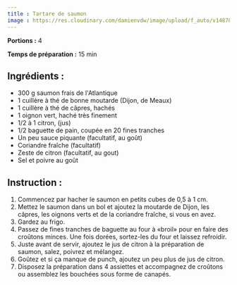 ```yaml
---
title : Tartare de saumon
image : https://res.cloudinary.com/damienvdw/image/upload/f_auto/v1487858573/recettes/Tartare-de-saumon_pf099l.jpg
---
```


**Portions :** 4

**Temps de préparation :** 15 min

## Ingrédients :
- 300 g saumon frais de l'Atlantique
- 1 cuillère à thé de bonne moutarde (Dijon, de Meaux)
- 1 cuillère à thé de câpres, hachés
- 1 oignon vert, haché très finement
- 1/2 à 1 citron, (jus)
- 1/2 baguette de pain, coupée en 20 fines tranches
- Un peu sauce piquante (facultatif, au goût)
- Coriandre fraîche (facultatif)
- Zeste de citron (facultatif, au gout)
- Sel et poivre au goût

## Instruction :
1. Commencez par hacher le saumon en petits cubes de 0,5 à 1 cm.
2. Mettez le saumon dans un bol et ajoutez la moutarde de Dijon, les câpres, les oignons verts et de la coriandre fraîche, si vous en avez.
3. Gardez au frigo.
4. Passez de fines tranches de baguette au four à «broil» pour en faire des croûtons minces. Une fois dorées, sortez-les du four et laissez refroidir.
5. Juste avant de servir, ajoutez le jus de citron à la préparation de saumon, salez, poivrez et mélangez.
6. Goûtez et si ça manque de punch, ajoutez un peu plus de jus de citron.
7. Disposez la préparation dans 4 assiettes et accompagnez de croûtons ou assemblez les bouchées sous forme de canapés.

